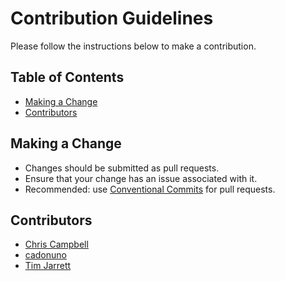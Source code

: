 # Contribution Guidelines

Please follow the instructions below to make a contribution.

## Table of Contents

- [Making a Change](#making-a-change)
- [Contributors](#contributors)

## Making a Change

- Changes should be submitted as pull requests.
- Ensure that your change has an issue associated with it.
- Recommended: use [Conventional Commits](https://www.conventionalcommits.org/en/v1.0.0/) for pull requests.

## Contributors

- [Chris Campbell](https://github.com/ctcampbell)
- [cadonuno](https://github.com/cadonuno)
- [Tim Jarrett](https://github.com/tjarrettveracode)
